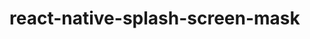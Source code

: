 
# react-native-splash-screen-mask

<!--

## Getting started

`$ npm install react-native-splash-screen-mask --save`

### Mostly automatic installation

`$ react-native link react-native-splash-screen-mask`

### Manual installation


#### iOS

1. In XCode, in the project navigator, right click `Libraries` ➜ `Add Files to [your project's name]`
2. Go to `node_modules` ➜ `react-native-splash-screen-mask` and add `RNSplashScreenMask.xcodeproj`
3. In XCode, in the project navigator, select your project. Add `libRNSplashScreenMask.a` to your project's `Build Phases` ➜ `Link Binary With Libraries`
4. Run your project (`Cmd+R`)<

#### Android

1. Open up `android/app/src/main/java/[...]/MainActivity.java`
  - Add `import com.reactlibrary.RNSplashScreenMaskPackage;` to the imports at the top of the file
  - Add `new RNSplashScreenMaskPackage()` to the list returned by the `getPackages()` method
2. Append the following lines to `android/settings.gradle`:
  	```
  	include ':react-native-splash-screen-mask'
  	project(':react-native-splash-screen-mask').projectDir = new File(rootProject.projectDir, 	'../node_modules/react-native-splash-screen-mask/android')
  	```
3. Insert the following lines inside the dependencies block in `android/app/build.gradle`:
  	```
      compile project(':react-native-splash-screen-mask')
  	```

#### Windows
[Read it! :D](https://github.com/ReactWindows/react-native)

1. In Visual Studio add the `RNSplashScreenMask.sln` in `node_modules/react-native-splash-screen-mask/windows/RNSplashScreenMask.sln` folder to their solution, reference from their app.
2. Open up your `MainPage.cs` app
  - Add `using Splash.Screen.Mask.RNSplashScreenMask;` to the usings at the top of the file
  - Add `new RNSplashScreenMaskPackage()` to the `List<IReactPackage>` returned by the `Packages` method


## Usage
```javascript
import RNSplashScreenMask from 'react-native-splash-screen-mask';

// TODO: What to do with the module?
RNSplashScreenMask;
```
-->
